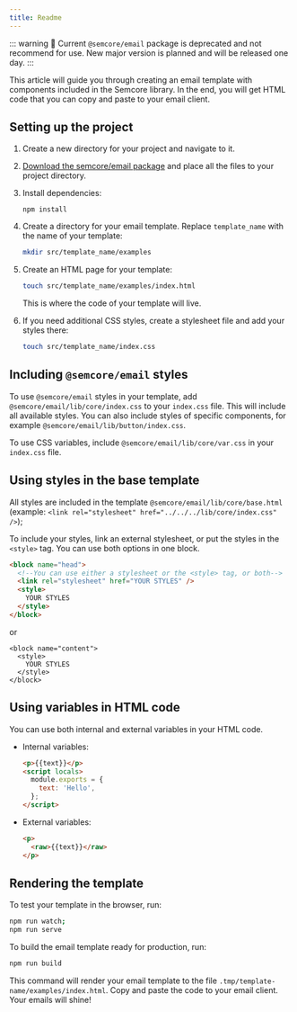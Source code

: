 ```yaml
---
title: Readme
---
```


::: warning
:rotating_light: Current `@semcore/email` package is deprecated and not recommend for use. New major version is planned and will be released one day.
:::

This article will guide you through creating an email template with components included in the Semcore library. In the end, you will get HTML code that you can copy and paste to your email client.

## Setting up the project

1. Create a new directory for your project and navigate to it.

2. [Download the semcore/email package](https://download-directory.github.io/?url=https://github.com/semrush/intergalactic/tree/master/semcore/email) and place all the files to your project directory.

3. Install dependencies:

   ```
   npm install
   ```

4. Create a directory for your email template. Replace `template_name` with the name of your template:

   ```bash
   mkdir src/template_name/examples
   ```

5. Create an HTML page for your template:

   ```bash
   touch src/template_name/examples/index.html
   ```

   This is where the code of your template will live.

6. If you need additional CSS styles, create a stylesheet file and add your styles there:

   ```bash
   touch src/template_name/index.css
   ```

## Including `@semcore/email` styles

To use `@semcore/email` styles in your template, add `@semcore/email/lib/core/index.css` to your `index.css` file. This will include all available styles. You can also include styles of specific components, for example `@semcore/email/lib/button/index.css`.

To use CSS variables, include `@semcore/email/lib/core/var.css` in your `index.css` file.

## Using styles in the base template

All styles are included in the template `@semcore/email/lib/core/base.html` (example: `<link rel="stylesheet" href="../../../lib/core/index.css" />`);

To include your styles, link an external stylesheet, or put the styles in the `<style>` tag. You can use both options in one block.

```html
<block name="head">
  <!--You can use either a stylesheet or the <style> tag, or both-->
  <link rel="stylesheet" href="YOUR STYLES" />
  <style>
    YOUR STYLES
  </style>
</block>
```

or

```htmlqq
<block name="content">
  <style>
    YOUR STYLES
  </style>
</block>
```

## Using variables in HTML code

You can use both internal and external variables in your HTML code.

- Internal variables:

  ```html
  <p>{{text}}</p>
  <script locals>
    module.exports = {
      text: 'Hello',
    };
  </script>
  ```

- External variables:

  ```html
  <p>
    <raw>{{text}}</raw>
  </p>
  ```

## Rendering the template

To test your template in the browser, run:

```bash
npm run watch;
npm run serve
```

To build the email template ready for production, run:

```bash
npm run build
```

This command will render your email template to the file `.tmp/template-name/examples/index.html`. Copy and paste the code to your email client. Your emails will shine!
